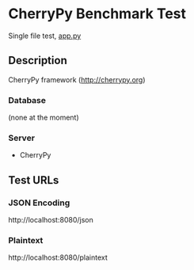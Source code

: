 # CherryPy Benchmark Test 

Single file test, [app.py](app.py)

## Description

CherryPy framework (http://cherrypy.org)

### Database

(none at the moment)

### Server

* CherryPy

## Test URLs
### JSON Encoding

http://localhost:8080/json

### Plaintext

http://localhost:8080/plaintext
